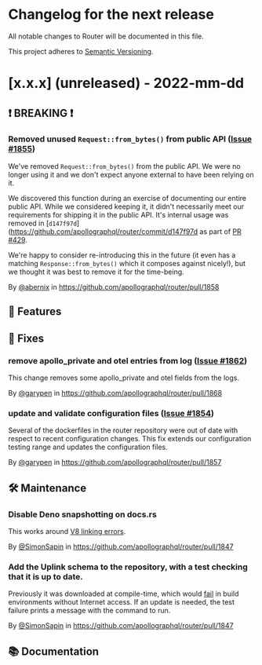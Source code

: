 # Changelog for the next release

All notable changes to Router will be documented in this file.

This project adheres to [Semantic Versioning](https://semver.org/spec/v2.0.0.html).

<!-- <THIS IS AN EXAMPLE, DO NOT REMOVE>

# [x.x.x] (unreleased) - 2022-mm-dd
> Important: X breaking changes below, indicated by **❗ BREAKING ❗**
## ❗ BREAKING ❗
## 🚀 Features
## 🐛 Fixes
## 🛠 Maintenance
## 📚 Documentation

## Example section entry format

### Headline ([Issue #ISSUE_NUMBER](https://github.com/apollographql/router/issues/ISSUE_NUMBER))

Description! And a link to a [reference](http://url)

By [@USERNAME](https://github.com/USERNAME) in https://github.com/apollographql/router/pull/PULL_NUMBER
-->

# [x.x.x] (unreleased) - 2022-mm-dd

## ❗ BREAKING ❗

### Removed unused `Request::from_bytes()` from public API ([Issue #1855](https://github.com/apollographql/router/issues/1855))

We've removed `Request::from_bytes()` from the public API.  We were no longer using it and we don't expect anyone external to have been relying on it.

We discovered this function during an exercise of documenting our entire public API.  While we considered keeping it, it didn't necessarily meet our requirements for shipping it in the public API.  It's internal usage was removed in [`d147f97d`](https://github.com/apollographql/router/commit/d147f97d as part of [PR #429](https://github.com/apollographql/router/pull/429).

We're happy to consider re-introducing this in the future (it even has a matching `Response::from_bytes()` which it composes against nicely!), but we thought it was best to remove it for the time-being.

By [@abernix](https://github.com/abernix) in https://github.com/apollographql/router/pull/1858

## 🚀 Features
## 🐛 Fixes

### remove apollo_private and otel entries from log ([Issue #1862](https://github.com/apollographql/router/issues/1862))

This change removes some apollo_private and otel fields from the logs.

By [@garypen](https://github.com/garypen) in https://github.com/apollographql/router/pull/1868

### update and validate configuration files ([Issue #1854](https://github.com/apollographql/router/issues/1854))

Several of the dockerfiles in the router repository were out of date with respect to recent configuration changes. This fix extends our configuration testing range and updates the configuration files.

By [@garypen](https://github.com/garypen) in https://github.com/apollographql/router/pull/1857

## 🛠 Maintenance

### Disable Deno snapshotting on docs.rs

This works around [V8 linking errors](https://docs.rs/crate/apollo-router/1.0.0-rc.2/builds/633287).

By [@SimonSapin](https://github.com/SimonSapin) in https://github.com/apollographql/router/pull/1847

### Add the Uplink schema to the repository, with a test checking that it is up to date.

Previously it was downloaded at compile-time, 
which would [fail](https://docs.rs/crate/lets-see-if-this-builds-on-docs-rs/0.0.1/builds/633305) 
in build environments without Internet access.
If an update is needed, the test failure prints a message with the command to run.

By [@SimonSapin](https://github.com/SimonSapin) in https://github.com/apollographql/router/pull/1847

## 📚 Documentation
